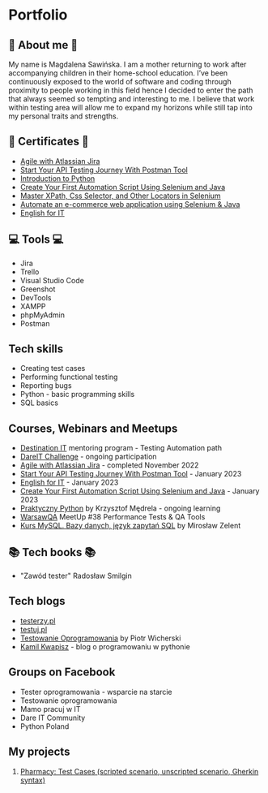 # Portfolio
## :woman: About me :woman:
My name is Magdalena Sawińska. I am a mother returning to work after accompanying children in their home-school education. I’ve been continuously exposed to the world of software and coding through proximity to people working in this field hence I decided to enter the path that always seemed so tempting and interesting to me. I believe that work within testing area will allow me to expand my horizons while still tap into my personal traits and strengths. 
## :memo: Certificates :memo:
* [Agile with Atlassian Jira](https://drive.google.com/file/d/1igdBb5-X0ZqvnDxEHWgA67m41-fnxIXf/view?usp=sharing)
* [Start Your API Testing Journey With Postman Tool](https://drive.google.com/file/d/1lvPYcoFDnex3jL7c7S_o0xvqk8-w-RlT/view?usp=sharing)
* [Introduction to Python](https://drive.google.com/file/d/1A2vf_jty7nK0uzNogSAj-_IfZb9HOGq4/view?usp=sharing)
* [Create Your First Automation Script Using Selenium and Java](https://drive.google.com/file/d/1c8MCZ_GIAuBxkTzugLbURa8n0oOSyW0j/view?usp=sharing)
* [Master XPath, Css Selector, and Other Locators in Selenium](https://drive.google.com/file/d/1Nat5sRFwFYOVguF1s-grI50v4-SEDfFo/view?usp=sharing)
* [Automate an e-commerce web application using Selenium & Java](https://drive.google.com/file/d/1oHmldqLraqi184PFzPL8fG9nQ5jgIXUV/view?usp=sharing)
* [English for IT](https://drive.google.com/file/d/1Ds0gbHk5OVXdjICFV7_MvdmA6Dhi3BKO/view?usp=sharing)
## :computer: Tools :computer:
* Jira
* Trello
* Visual Studio Code
* Greenshot
* DevTools
* XAMPP
* phpMyAdmin
* Postman
## Tech skills
* Creating test cases
* Performing functional testing
* Reporting bugs
* Python - basic programming skills
* SQL basics
## Courses, Webinars and Meetups
* [Destination IT](https://mamopracuj.pl/destination-it-twoja-trampolina-do-nowej-sciezki-kariery-ruszaja-zapisy/) mentoring program - Testing Automation path
* [DareIT Challenge](https://www.dareit.io/) - ongoing participation
* [Agile with Atlassian Jira](https://www.coursera.org/learn/agile-atlassian-jira/home/week/1) - completed November 2022
* [Start Your API Testing Journey With Postman Tool](https://www.coursera.org/projects/start-your-api-testing-journey-with-postman-tool) - January 2023
* [English for IT](https://eklektika.pl/kursy-angielskiego/specjalistyczne/dla-it/) - January 2023
* [Create Your First Automation Script Using Selenium and Java](https://www.coursera.org/projects/create-automation-script-using-selenium-java) - January 2023
* [Praktyczny Python](https://praktycznypython.pl/) by Krzysztof Mędrela - ongoing learning
* [WarsawQA](https://www.meetup.com/en-AU/warszawqa/events/289709117/) MeetUp #38 Performance Tests & QA Tools
* [Kurs MySQL. Bazy danych, język zapytań SQL](https://miroslawzelent.pl/kurs-mysql/) by Mirosław Zelent
## :books: Tech books :books:
* "Zawód tester" Radosław Smilgin
## Tech blogs
* [testerzy.pl](https://testerzy.pl/)
* [testuj.pl](https://testuj.pl/blog/)
* [Testowanie Oprogramowania](https://pwicherski.gitbook.io/testowanie-oprogramowania/) by Piotr Wicherski
* [Kamil Kwapisz](https://kamil.kwapisz.pl/category/python/nauka-podstaw-pythona/) - blog o programowaniu w pythonie
## Groups on Facebook
* Tester oprogramowania - wsparcie na starcie
* Testowanie oprogramowania
* Mamo pracuj w IT
* Dare IT Community
* Python Poland
## My projects
1. [Pharmacy: Test Cases (scripted scenario, unscripted scenario, Gherkin syntax)](https://docs.google.com/spreadsheets/d/1hRnlx2nD_rnfhXbjSOuG5mtgHjtqAFkvvu_GDh6Vwhw/edit?usp=sharing)
